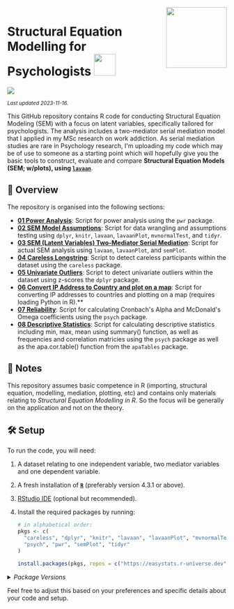 
<img src='logo/Hex.png' align="right" height="139" />

# Structural Equation Modelling for Psychologists  <img src="https://media.giphy.com/media/1oGT95WukVFcRO1OFZ/giphy.gif" width="50">

[![](https://img.shields.io/badge/Language-R-blue)](http://cran.r-project.org/)

<sub>*Last updated 2023-11-16.*</sub>

This GitHub repository contains R code for conducting Structural Equation Modeling (SEM) with a focus on latent variables, specifically tailored for psychologists. The analysis includes a two-mediator serial mediation model that I applied in my MSc research on work addiction. As serial mediation studies are rare in Psychology research, I'm uploading my code which may be of use to someone as a starting point which will hopefully give you the basic tools to construct, evaluate and compare **Structural Equation Models (SEM; w/plots), using [`lavaan`](http://lavaan.ugent.be/)**. 
## :telescope: Overview

The repository is organised into the following sections:

- **[01 Power Analysis](/R/01_Power_Analysis.R)**: Script for power analysis using the `pwr` package.
- **[02 SEM Model Assumptions](/R/02_SEM_Model_Assumptions.R)**: Script for data wrangling and assumptions testing using `dplyr`, `knitr`, `lavaan`, `lavaanPlot`, `mvnormalTest`, and `tidyr`.
- **[03 SEM (Latent Variables) Two-Mediator Serial Mediation](/R/03_SEM_(Latent_Variables)_Two-Mediator_Serial_Mediation.R)**: Script for actual SEM analysis using `lavaan`, `lavaanPlot`, and `semPlot`.
- **[04 Careless Longstring](/R/04_Careless_Longstring.R)**: Script to detect careless participants within the dataset using the `careless` package.
- **[05 Univariate Outliers](/R/05_Univariate_Outliers.R)**: Script to detect univariate outliers within the dataset using z-scores  the `dplyr` package.
- **[06 Convert IP Address to Country and plot on a map](/R/06_Convert_IP_Address_to_Country_and_plot_on_map.R)**: Script for converting IP addresses to countries and plotting on a map (requires loading Python in R).**
- **[07 Reliability](/R/07_Reliability_(Cronbach's_Alpha_and_McDonald's_Omega_Coefficients).R)**: Script for calculating Cronbach's Alpha and McDonald's Omega coefficients using the `psych` package.
- **[08 Descriptive Statistics](/R/08_Descriptive_Stats.R)**: Script for calculating descriptive statistics including min, max, mean using summary() function, as well as frequencies and correlation matricies using the `psych` package as well as the apa.cor.table() function from the `apaTables` package.

## :scroll: Notes

This repository assumes basic competence in R (importing, structural equation, modelling, mediation, plotting, etc) and contains only materials relating to *Structural Equation Modelling in R*. So the focus will be generally on the application and not on the theory.  

## :hammer_and_wrench: Setup

To run the code, you will need:

1. A dataset relating to one independent variable, two mediator variables and one dependent variable.
2. A fresh installation of [**`R`**](https://cran.r-project.org/) (preferably version 4.3.1 or above).
3. [RStudio IDE](https://www.rstudio.com/products/rstudio/download/) (optional but recommended).
4. Install the required packages by running:

   ```R
   # in alphabetical order:
   pkgs <- c(
     "careless", "dplyr", "knitr", "lavaan", "lavaanPlot", "mvnormalTest",
     "psych", "pwr", "semPlot", "tidyr"
   )

   install.packages(pkgs, repos = c("https://easystats.r-universe.dev", getOption("repos")))

<details>
<summary>
<i>Package Versions</i>
</summary>
   
Run on Windows 11 x64 (build 22621), with R version 4.3.1.

The packages used here:

- `careless` 1.2.2(*CRAN*)
- `dplyr` 1.1.3 (*CRAN*)
- `knitr` 1.45 (*CRAN*)
- `lavaan` 0.6-16 (*CRAN*)
- `lavaanPlot` 0.6.2 (*CRAN*)
- `mvnormalTest` 1.0.0 (*CRAN*)
- `psych` 2.3.9 (*CRAN*)
- `pwr` 1.3-0 (*CRAN*)
- `semPlot` 1.1.6 (*CRAN*)
- `tidyr` 1.3.0 (*CRAN*)

</details>

Feel free to adjust this based on your preferences and specific details about your code and setup.
